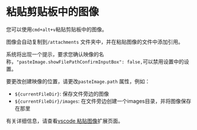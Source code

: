 # 粘贴剪贴板中的图像

您可以使用`cmd+alt+v`粘贴剪贴板中的图像。 

图像会自动复制到`/attachments` 文件夹中，并在粘贴图像的文件中添加引用。

系统将出现一个提示，要求您确认映像的名称，`"pasteImage.showFilePathConfirmInputBox": false,`可以禁用设置中的设置。

要更改创建映像的位置，请更改`pasteImage.path` 属性，例如：

- `${currentFileDir}`: 保存文件旁边的图像
- `${currentFileDir}/images`: 在文件旁边创建一个images目录，并将图像保存在那里

有关详细信息，请查看[vscode 粘贴图像](https://github.com/mushanshitiancai/vscode-paste-image)扩展页面。
